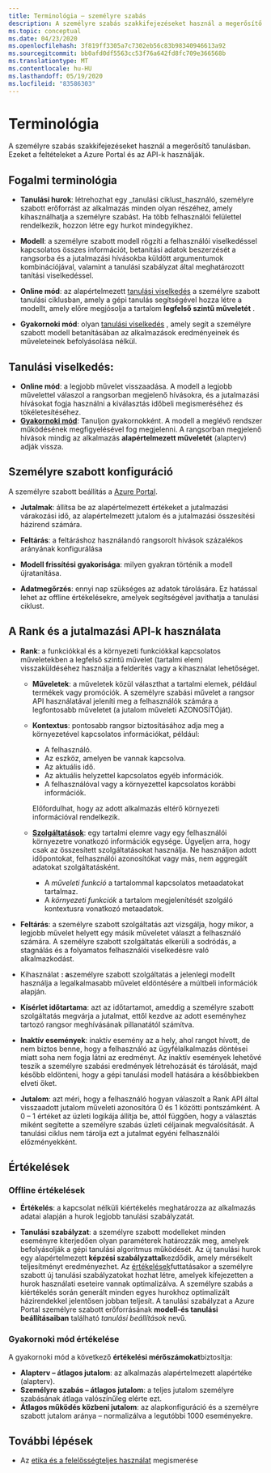 ```yaml
---
title: Terminológia – személyre szabás
description: A személyre szabás szakkifejezéseket használ a megerősítő tanulásban. Ezeket a feltételeket a Azure Portal és az API-k használják.
ms.topic: conceptual
ms.date: 04/23/2020
ms.openlocfilehash: 3f819ff3305a7c7302eb56c83b98340946613a92
ms.sourcegitcommit: bb0afd0df5563cc53f76a642fd8fc709e366568b
ms.translationtype: MT
ms.contentlocale: hu-HU
ms.lasthandoff: 05/19/2020
ms.locfileid: "83586303"
---
```

# <a name="terminology"></a>Terminológia

A személyre szabás szakkifejezéseket használ a megerősítő tanulásban. Ezeket a feltételeket a Azure Portal és az API-k használják.

## <a name="conceptual-terminology"></a>Fogalmi terminológia

* **Tanulási hurok**: létrehozhat egy _tanulási ciklust_használó, személyre szabott erőforrást az alkalmazás minden olyan részéhez, amely kihasználhatja a személyre szabást. Ha több felhasználói felülettel rendelkezik, hozzon létre egy hurkot mindegyikhez.

* **Modell**: a személyre szabott modell rögzíti a felhasználói viselkedéssel kapcsolatos összes információt, betanítási adatok beszerzését a rangsorba és a jutalmazási hívásokba küldött argumentumok kombinációjával, valamint a tanulási szabályzat által meghatározott tanítási viselkedéssel.

* **Online mód**: az alapértelmezett [tanulási viselkedés](#learning-behavior) a személyre szabott tanulási ciklusban, amely a gépi tanulás segítségével hozza létre a modellt, amely előre megjósolja a tartalom **legfelső szintű műveletét** .

* **Gyakornoki mód**: olyan [tanulási viselkedés](#learning-behavior) , amely segít a személyre szabott modell betanításában az alkalmazások eredményeinek és műveleteinek befolyásolása nélkül.

## <a name="learning-behavior"></a>Tanulási viselkedés:

* **Online mód**: a legjobb művelet visszaadása. A modell a legjobb művelettel válaszol a rangsorban megjelenő hívásokra, és a jutalmazási hívásokat fogja használni a kiválasztás időbeli megismeréséhez és tökéletesítéséhez.
* **[Gyakornoki mód](concept-apprentice-mode.md)**: Tanuljon gyakornokként. A modell a meglévő rendszer működésének megfigyelésével fog megjelenni. A rangsorban megjelenő hívások mindig az alkalmazás **alapértelmezett műveletét** (alapterv) adják vissza.

## <a name="personalizer-configuration"></a>Személyre szabott konfiguráció

A személyre szabott beállítás a [Azure Portal](https://portal.azure.com).

* **Jutalmak**: állítsa be az alapértelmezett értékeket a jutalmazási várakozási idő, az alapértelmezett jutalom és a jutalmazási összesítési házirend számára.

* **Feltárás**: a feltáráshoz használandó rangsorolt hívások százalékos arányának konfigurálása

* **Modell frissítési gyakorisága**: milyen gyakran történik a modell újratanítása.

* **Adatmegőrzés**: ennyi nap szükséges az adatok tárolására. Ez hatással lehet az offline értékelésekre, amelyek segítségével javíthatja a tanulási ciklust.

## <a name="use-rank-and-reward-apis"></a>A Rank és a jutalmazási API-k használata

* **Rank**: a funkciókkal és a környezeti funkciókkal kapcsolatos műveletekben a legfelső szintű művelet (tartalmi elem) visszaküldéséhez használja a felderítés vagy a kihasználat lehetőséget.

    * **Műveletek**: a műveletek közül választhat a tartalmi elemek, például termékek vagy promóciók. A személyre szabási művelet a rangsor API használatával jeleníti meg a felhasználók számára a legfontosabb műveletet (a jutalom műveleti AZONOSÍTÓját).

    * **Kontextus**: pontosabb rangsor biztosításához adja meg a környezetével kapcsolatos információkat, például:
        * A felhasználó.
        * Az eszköz, amelyen be vannak kapcsolva.
        * Az aktuális idő.
        * Az aktuális helyzettel kapcsolatos egyéb információk.
        * A felhasználóval vagy a környezettel kapcsolatos korábbi információk.

        Előfordulhat, hogy az adott alkalmazás eltérő környezeti információval rendelkezik.

    * **[Szolgáltatások](concepts-features.md)**: egy tartalmi elemre vagy egy felhasználói környezetre vonatkozó információk egysége. Ügyeljen arra, hogy csak az összesített szolgáltatásokat használja. Ne használjon adott időpontokat, felhasználói azonosítókat vagy más, nem aggregált adatokat szolgáltatásként.

        * A _műveleti funkció_ a tartalommal kapcsolatos metaadatokat tartalmaz.
        * A _környezeti funkciók_ a tartalom megjelenítését szolgáló kontextusra vonatkozó metaadatok.

* **Feltárás**: a személyre szabott szolgáltatás azt vizsgálja, hogy mikor, a legjobb művelet helyett egy másik műveletet választ a felhasználó számára. A személyre szabott szolgáltatás elkerüli a sodródás, a stagnálás és a folyamatos felhasználói viselkedésre való alkalmazkodást.

* Kihasználat **: a**személyre szabott szolgáltatás a jelenlegi modellt használja a legalkalmasabb művelet eldöntésére a múltbeli információk alapján.

* **Kísérlet időtartama**: azt az időtartamot, ameddig a személyre szabott szolgáltatás megvárja a jutalmat, ettől kezdve az adott eseményhez tartozó rangsor meghívásának pillanatától számítva.

* **Inaktív események**: inaktív esemény az a hely, ahol rangot hívott, de nem biztos benne, hogy a felhasználó az ügyfélalkalmazás döntései miatt soha nem fogja látni az eredményt. Az inaktív események lehetővé teszik a személyre szabási eredmények létrehozását és tárolását, majd később eldönteni, hogy a gépi tanulási modell hatására a későbbiekben elveti őket.


* **Jutalom**: azt méri, hogy a felhasználó hogyan válaszolt a Rank API által visszaadott jutalom műveleti azonosítóra 0 és 1 közötti pontszámként. A 0 – 1 értéket az üzleti logikája állítja be, attól függően, hogy a választás miként segítette a személyre szabás üzleti céljainak megvalósítását. A tanulási ciklus nem tárolja ezt a jutalmat egyéni felhasználói előzményekként.

## <a name="evaluations"></a>Értékelések

### <a name="offline-evaluations"></a>Offline értékelések

* **Értékelés**: a kapcsolat nélküli kiértékelés meghatározza az alkalmazás adatai alapján a hurok legjobb tanulási szabályzatát.

* **Tanulási szabályzat**: a személyre szabott modelleket minden eseményre kiterjedően olyan paraméterek határozzák meg, amelyek befolyásolják a gépi tanulási algoritmus működését. Az új tanulási hurok egy alapértelmezett **képzési szabályzattal**kezdődik, amely mérsékelt teljesítményt eredményezhet. Az [értékelések](concepts-offline-evaluation.md)futtatásakor a személyre szabott új tanulási szabályzatokat hozhat létre, amelyek kifejezetten a hurok használati eseteire vannak optimalizálva. A személyre szabás a kiértékelés során generált minden egyes hurokhoz optimalizált házirendekkel jelentősen jobban teljesít. A tanulási szabályzat a Azure Portal személyre szabott erőforrásának **modell-és tanulási beállításaiban** található _tanulási beállítások_ nevű.

### <a name="apprentice-mode-evaluations"></a>Gyakornoki mód értékelése

A gyakornoki mód a következő **értékelési mérőszámokat**biztosítja:
* **Alapterv – átlagos jutalom**: az alkalmazás alapértelmezett alapértéke (alapterv).
* **Személyre szabás – átlagos jutalom**: a teljes jutalom személyre szabásának átlaga valószínűleg elérte ezt.
* **Átlagos működés közbeni jutalom**: az alapkonfiguráció és a személyre szabott jutalom aránya – normalizálva a legutóbbi 1000 eseményekre.

## <a name="next-steps"></a>További lépések

* Az [etika és a felelősségteljes használat](ethics-responsible-use.md) megismerése
